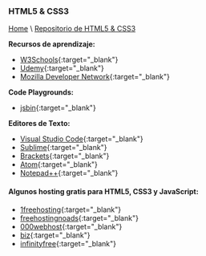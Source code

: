 ### HTML5 & CSS3


[Home](https://profesantiago.github.io) \ [Repositorio de HTML5 & CSS3](https://github.com/ProfeSantiago/HTML5-CSS3)

**Recursos de aprendizaje:**
- [W3Schools](https://www.w3schools.com/){:target="_blank"}
- [Udemy](https://www.udemy.com/){:target="_blank"}
- [Mozilla Developer Network](https://developer.mozilla.org/es/docs/Web){:target="_blank"}

**Code Playgrounds:**
- [jsbin](https://jsbin.com/){:target="_blank"}

**Editores de Texto:**
- [Visual Studio Code](https://code.visualstudio.com/download){:target="_blank"}
- [Sublime](https://www.sublimetext.com/){:target="_blank"}
- [Brackets](http://brackets.io/){:target="_blank"}
- [Atom](https://atom.io/){:target="_blank"}
- [Notepad++](https://notepad-plus-plus.org/){:target="_blank"}


#### Algunos hosting gratis para HTML5, CSS3 y JavaScript:

- [1freehosting](http://www.1freehosting.com/){:target="_blank"}
- [freehostingnoads](http://freehostingnoads.net/){:target="_blank"}
- [000webhost](https://www.000webhost.com/){:target="_blank"}
- [biz](https://www.biz.nf/){:target="_blank"}
- [infinityfree](https://infinityfree.net/){:target="_blank"}

 
